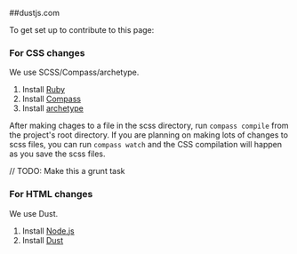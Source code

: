 ##dustjs.com

To get set up to contribute to this page:

### For CSS changes
We use SCSS/Compass/archetype.

1. Install [Ruby](http://www.ruby-lang.org/en/downloads/)
2. Install [Compass](http://compass-style.org/install/)
3. Install [archetype](http://www.archetypecss.com/documentation/getting-started/)

After making chages to a file in the scss directory, run `compass compile` from the project's root directory. If you are planning on making lots of changes to scss files, you can run `compass watch` and the CSS compilation will happen as you save the scss files.

// TODO: Make this a grunt task

### For HTML changes
We use Dust.

1. Install [Node.js](http://nodejs.org/)
2. Install [Dust](https://npmjs.org/package/dustjs-linkedin)
